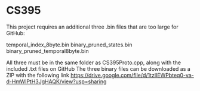 # CS395
This project requires an additional three .bin files that are too large for GitHub:

temporal_index_8byte.bin
binary_pruned_states.bin
binary_pruned_temporal8byte.bin

All three must be in the same folder as CS395Proto.cpp, along with the included .txt files on GitHub
The three binary files can be downloaded as a ZIP with the following link
https://drive.google.com/file/d/1tzlIEWPbteq0-va-d-HmWlPtH3JgHAQK/view?usp=sharing
